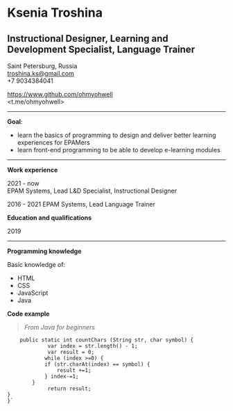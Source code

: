 # Ksenia Troshina 


## Instructional Designer, Learning and Development Specialist, Language Trainer

Saint Petersburg, Russia  
<troshina.ks@gmail.com>   
+7 9034384041   

https://www.github.com/ohmyohwell  
<t.me/ohmyohwell>  

***

**Goal**: 
* learn the basics of programming to design and deliver better learning experiences for EPAMers 
* learn front-end programming to be able to develop e-learning modules 

***
**Work experience**

2021 - now  
EPAM Systems, Lead L&D Specialist, Instructional Designer

2016 - 2021 
EPAM Systems, Lead Language Trainer

**Education and qualifications**

2019

***
**Programming knowledge**

Basic knowledge of:
* HTML
* CSS
* JavaScript
* Java

**Code example** 
>*From Java for beginners*
```public class App {. 
    public static int countChars (String str, char symbol) {
             var index = str.length() - 1;
             var result = 0;
            while (index >=0) {
            if (str.charAt(index) == symbol) {
                result +=1;
            } index-=1;
        }   
             return result;
}
}`
        
